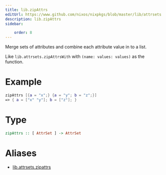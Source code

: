 ```yaml
---
title: lib.zipAttrs
editUrl: https://www.github.com/nixos/nixpkgs/blob/master/lib/attrsets.nix#L936C5
description: lib.zipAttrs
sidebar:

    order: 8
---
```


Merge sets of attributes and combine each attribute value in to a list.

Like `lib.attrsets.zipAttrsWith` with `(name: values: values)` as the function.

# Example

```nix
zipAttrs [{a = "x";} {a = "y"; b = "z";}]
=> { a = ["x" "y"]; b = ["z"]; }
```

# Type

```haskell
zipAttrs :: [ AttrSet ] -> AttrSet
```


# Aliases

- [lib.attrsets.zipattrs](/nix-doc-comments/reference/lib/attrsets/lib-attrsets-zipattrs)


